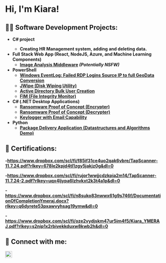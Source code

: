 <h1>Hi, I'm Kiara! </h1>

<h2>👨‍💻 Software Development Projects:</h2>

- <b>C# project
  - Creating HR Management system, adding and deleting data.
- <b>Full Stack Web App (React, NodeJS, Azure, and Machine Learning Components)</b>
  - [Image Analysis Middleware](https://github.com/joshmadakor1/4chan-Image-Analysis-Middleware-C964) <b><i>(Potentially NSFW)</b></i>
- <b>PowerShell</b>
  - [Windows EventLog: Failed RDP Logins Source IP to full GeoData Conversion](https://github.com/joshmadakor1/Sentinel-Lab)
  - [JWipe (Disk Wiping Utility)](https://github.com/joshmadakor1/Jwipe.PowerShell)
  - [Active Directory Bulk User Creation](https://github.com/joshmadakor1/AD_PS)
  - [FIM (File Integrity Monitor)](https://github.com/joshmadakor1/PowerShell-Integrity-FIM)
- <b>C# (.NET Desktop Applications)</b>
  - [Ransomware Proof of Concept (Encrypter)](https://github.com/joshmadakor1/EncrypterPOC)
  - [Ransomware Proof of Concept (Decrypter)](https://github.com/joshmadakor1/DecrypterPOC)
  - [Keylogger with Email Capability](https://github.com/joshmadakor1/Key-Logger-With-Email)
- <b>Python</b>
  - [Package Delivery Application (Datastructures and Algorithms Demo)](https://github.com/joshmadakor1/Package-Delivery-Pathfinding-Algorithm)

<h2>📃 Certifications: </h2>

<b>-https://www.dropbox.com/scl/fi/f85if31ce4uo2qak6vbre/TapScanner-11.7.24.pdf?rlkey=678le2kpjd4tl1zgy5jakjz0g&dl=0</b>


<b>-https://www.dropbox.com/scl/fi/rujor1wwjjcdzkpia2m14/TapScanner-11.7.24-2.pdf?rlkey=uqx4ljypa6lzhvkxt2k3t4a1p&dl=0</b>
 
<b>- https://www.dropbox.com/scl/fi/n8suko83nwwx61g9s746f/DocumentationOfCompletionYmeraj.docx?rlkey=q6dyrete53pxawvyhsag19ymw&dl=0</b>

<b>- https://www.dropbox.com/scl/fi/oze2vydjskm47ur5im4f5/Kiara_YMERAJ.pdf?rlkey=s2nip1x2rbivekkduxw8kwb2h&dl=0</b>

<h2> 🤳 Connect with me:</h2>


[<img align="left" alt="JoshMadakor | Instagram" width="22px" src="https://cdn.jsdelivr.net/npm/simple-icons@v3/icons/instagram.svg" />][instagram]


[instagram]: https://www.instagram.com/kiara_ymeraj/

